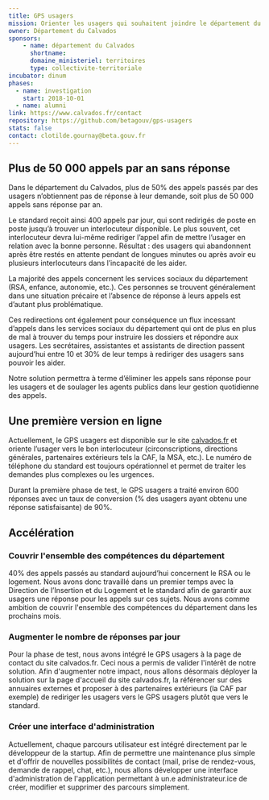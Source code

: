 ```yaml
---
title: GPS usagers
mission: Orienter les usagers qui souhaitent joindre le département du Calvados vers le bon interlocuteur et le bon moyen de communication
owner: Département du Calvados
sponsors: 
    - name: département du Calvados
      shortname:
      domaine_ministeriel: territoires
      type: collectivite-territoriale
incubator: dinum
phases:
  - name: investigation
    start: 2018-10-01
  - name: alumni
link: https://www.calvados.fr/contact
repository: https://github.com/betagouv/gps-usagers
stats: false
contact: clotilde.gournay@beta.gouv.fr
---
```


## Plus de 50 000 appels par an sans réponse

Dans le département du Calvados, plus de 50% des appels passés par des usagers n’obtiennent pas de réponse à leur demande, soit plus de 50 000 appels sans réponse par an.

Le standard reçoit ainsi 400 appels par jour, qui sont redirigés de poste en poste jusqu’à trouver un interlocuteur disponible. Le plus souvent, cet interlocuteur devra lui-même rediriger l’appel afin de mettre l’usager en relation avec la bonne personne. Résultat : des usagers qui abandonnent après être restés en attente pendant de longues minutes ou après avoir eu plusieurs interlocuteurs dans l’incapacité de les aider.

La majorité des appels concernent les services sociaux du département (RSA, enfance, autonomie, etc.). Ces personnes se trouvent généralement dans une situation précaire et l’absence de réponse à leurs appels est d’autant plus problématique.

Ces redirections ont également pour conséquence un flux incessant d’appels dans les services sociaux du département qui ont de plus en plus de mal à trouver du temps pour instruire les dossiers et répondre aux usagers. Les secrétaires, assistantes et assistants de direction passent aujourd’hui entre 10 et 30% de leur temps à rediriger des usagers sans pouvoir les aider.

Notre solution permettra à terme d’éliminer les appels sans réponse pour les usagers et de soulager les agents publics dans leur gestion quotidienne des appels.

## Une première version en ligne

Actuellement, le GPS usagers est disponible sur le site [calvados.fr](https://www.calvados.fr/contact) et oriente l’usager vers le bon interlocuteur (circonscriptions, directions générales, partenaires extérieurs tels la CAF, la MSA, etc.). Le numéro de téléphone du standard est toujours opérationnel et permet de traiter les demandes plus complexes ou les urgences.

Durant la première phase de test, le GPS usagers a traité environ 600 réponses avec un taux de conversion (% des usagers ayant obtenu une réponse satisfaisante) de 90%.

## Accélération

### Couvrir l'ensemble des compétences du département

40% des appels passés au standard aujourd’hui concernent le RSA ou le logement. Nous avons donc travaillé dans un premier temps avec la Direction de l’Insertion et du Logement et le standard afin de garantir aux usagers une réponse pour les appels sur ces sujets. Nous avons comme ambition de couvrir l'ensemble des compétences du département dans les prochains mois.

### Augmenter le nombre de réponses par jour

Pour la phase de test, nous avons intégré le GPS usagers à la page de contact du site calvados.fr. Ceci nous a permis de valider l'intérêt de notre solution. Afin d'augmenter notre impact, nous allons désormais déployer la solution sur la page d'accueil du site calvados.fr, la référencer sur des annuaires externes et proposer à des partenaires extérieurs (la CAF par exemple) de rediriger les usagers vers le GPS usagers plutôt que vers le standard.

### Créer une interface d'administration

Actuellement, chaque parcours utilisateur est intégré directement par le développeur de la startup. Afin de permettre une maintenance plus simple et d'offrir de nouvelles possibilités de contact (mail, prise de rendez-vous, demande de rappel, chat, etc.), nous allons développer une interface d'administration de l'application permettant à un.e administrateur.ice de créer, modifier et supprimer des parcours simplement.
